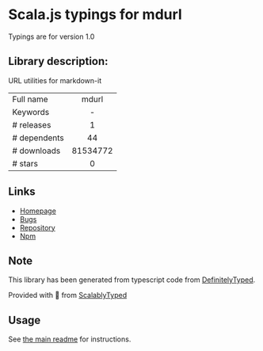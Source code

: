 
# Scala.js typings for mdurl

Typings are for version 1.0

## Library description:
URL utilities for markdown-it

|                    |                 |
| ------------------ | :-------------: |
| Full name          | mdurl |
| Keywords           | - |
| # releases         | 1 |
| # dependents       | 44 |
| # downloads        | 81534772 |
| # stars            | 0 |

## Links
- [Homepage](https://github.com/markdown-it/mdurl#readme)
- [Bugs](https://github.com/markdown-it/mdurl/issues)
- [Repository](https://github.com/markdown-it/mdurl)
- [Npm](https://www.npmjs.com/package/mdurl)
    


## Note
This library has been generated from typescript code from [DefinitelyTyped](https://definitelytyped.org).

Provided with :purple_heart: from [ScalablyTyped](https://github.com/oyvindberg/ScalablyTyped)

## Usage
See [the main readme](../../readme.md) for instructions.


